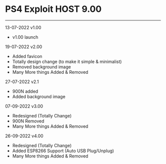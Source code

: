 # PS4 Exploit HOST 9.00
---
13-07-2022 v1.00
- v1.00 launch

19-07-2022 v2.00
- Added favicon
- Totally design change (to make it simple & minimalist)
- Removed background image
- Many More things Added & Removed

27-07-2022 v2.1
- 900N added
- Added background image

07-09-2022 v3.00
- Redesigned (Totally Change)
- 900N Removed
- Many More things Added & Removed

26-09-2022 v4.00
- Redesigned (Totally Change)
- Added ESP8266 Support (Auto USB Plug/Unplug)
- Many More things Added & Removed
